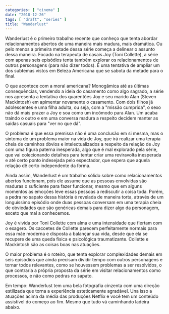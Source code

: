 ```yaml
---
categories: [ "cinema" ]
date: "2018-12-26"
tags: [ "draft", "series" ]
title: "Wanderlust"
---
```

Wanderlust é o primeiro trabalho recente que conheço que tenta abordar
relacionamentos abertos de uma maneira mais madura, mais dramática. Ou
pelo menos a primeira metade dessa série começa a delinear o assunto
dessa maneira. Focado na terapeuta de casais Joy (Toni Collette), a série
com apenas seis episódios tenta também explorar os relacionamentos de
outros personagens (para não dizer todos). É uma tentativa de ampliar
um dos subtemas vistos em Beleza Americana que se sabota da metade para
o final.

O que acontece com a moral americana? Monogâmica até as últimas
consequências, vendendo a ideia do casamento como algo sagrado, a
série nos apresenta a tentativa dos quarentões Joy e seu marido Alan
(Steven Mackintosh) em apimentar novamente o casamento. Com dois filhos
já adolescentes e uma filha adulta, ou seja, com a "missão cumprida",
o sexo não dá mais prazer a Joy e soa como um incômodo para Alan. Um
acaba traindo o outro e em uma conversa madura a respeito decidem manter
as saídas casuais para "ver no que dá".

O problema é que essa premissa não é uma conclusão em si mesma,
mas o sintoma de um problema maior na vida de Joy, que irá realizar
uma terapia cheia de caminhos óbvios e intelectualizados a respeito
da relação de Joy com uma figura paterna inesperada, algo que é mal
explorado pela série, que vai colecionando detalhes para tentar criar
uma reviravolta inesperada e até certo ponto indesejada pelo espectador,
que espera que aquela relação dê certo independente da forma.

Ainda assim, Wanderlust é um trabalho sólido sobre como relacionamentos
abertos funcionam, pois ele assume que as pessoas envolvidas são maduras
o suficiente para fazer funcionar, mesmo que em alguns momentos as
emoções leve essas pessoas a rediscutir a coisa toda. Porém, a pedra
no sapato dessa história é revelada de maneira torta, através de um
longuíssimo episódio onde duas pessoas conversam em uma terapia cheia
de obviedades que são genéricas demais para dizer algo da personagem,
exceto que mal a conhecemos.

Joy é vivida por Toni Collette com alma e uma intensidade que flertam
com o exagero. Os cacoetes de Collette parecem perfeitamente normais
para essa mãe moderna e disposta a balançar sua vida, desde que ela
se recupere de uma queda física e psicológica traumatizante. Collette
e Mackintosh são as coisas boas nas atuações.

O maior problema é o roteiro, que tenta explorar complexidades demais em
seis episódios que ainda precisam dividir tempo com outros personagens
e tornar todos relevantes, como se houvessem problemas a ser resolvidos,
o que contraria a própria proposta da série em visitar relacionamentos
como processos, e não como pedras no sapato.

Em tempo: Wanderlust tem uma bela fotografia cinzenta com uma direção
estilizada que torna a experiência esteticamente agradável. Una isso
a atuações acima da média das produções Netflix e você tem um
conteúdo assistível do começo ao fim. Mesmo que tudo vá caminhando
ladeira abaixo.
